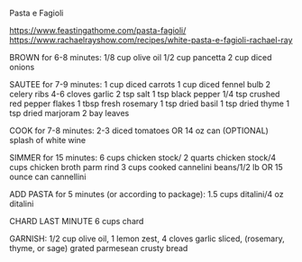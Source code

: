 Pasta e Fagioli

https://www.feastingathome.com/pasta-fagioli/
https://www.rachaelrayshow.com/recipes/white-pasta-e-fagioli-rachael-ray

BROWN for 6-8 minutes:
1/8 cup olive oil 
1/2 cup pancetta
2 cup diced onions

SAUTEE for 7-9 minutes:
1 cup diced carrots
1 cup diced fennel bulb
2 celery ribs
4-6 cloves garlic
2 tsp salt
1 tsp black pepper 
1/4 tsp crushed red pepper flakes 
1 tbsp fresh rosemary
1 tsp dried basil
1 tsp dried thyme
1 tsp dried marjoram
2 bay leaves

COOK for 7-8 minutes:
2-3 diced tomatoes OR 14 oz can (OPTIONAL)
splash of white wine 

SIMMER for 15 minutes:
6 cups chicken stock/ 2 quarts chicken stock/4 cups chicken broth
parm rind 
3 cups cooked cannelini beans/1/2 lb OR 15 ounce can cannellini

ADD PASTA for 5 minutes (or according to package):
1.5 cups ditalini/4 oz ditalini 

CHARD LAST MINUTE
6 cups chard 

GARNISH:
1/2 cup olive oil, 1 lemon zest, 4 cloves garlic sliced, (rosemary, thyme, or sage)
grated parmesean
crusty bread

